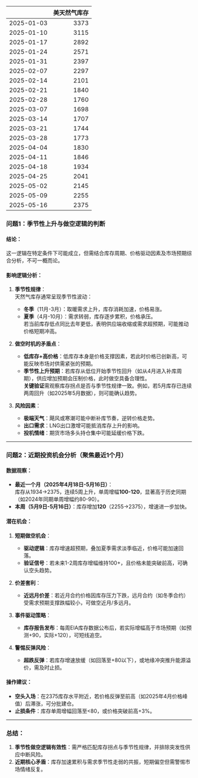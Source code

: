 |            |   美天然气库存 |
|:-----------|---------------:|
| 2025-01-03 |           3373 |
| 2025-01-10 |           3115 |
| 2025-01-17 |           2892 |
| 2025-01-24 |           2571 |
| 2025-01-31 |           2397 |
| 2025-02-07 |           2297 |
| 2025-02-14 |           2101 |
| 2025-02-21 |           1840 |
| 2025-02-28 |           1760 |
| 2025-03-07 |           1698 |
| 2025-03-14 |           1707 |
| 2025-03-21 |           1744 |
| 2025-03-28 |           1773 |
| 2025-04-04 |           1830 |
| 2025-04-11 |           1846 |
| 2025-04-18 |           1934 |
| 2025-04-25 |           2041 |
| 2025-05-02 |           2145 |
| 2025-05-09 |           2255 |
| 2025-05-16 |           2375 |



### 问题1：季节性上升与做空逻辑的判断

#### 结论：
这一逻辑在特定条件下可能成立，但需结合库存周期、价格驱动因素及市场预期综合分析，不可一概而论。

#### 影响逻辑分析：
1. **季节性规律**：  
   天然气库存通常呈现季节性波动：  
   - **冬季**（11月-3月）：取暖需求上升，库存消耗加速，价格易涨。  
   - **夏季**（4月-10月）：需求转弱，库存逐步累积，价格承压。  
   若当前库存低点同比去年更低，表明供应端收缩或需求超预期，可能推动价格短期冲高。

2. **做空时机的矛盾点**：  
   - **低库存+高价格**：低库存本身是价格支撑因素，若此时价格已创新高，可能反映市场对供需紧张的预期。  
   - **季节性上升预期**：若库存从低位开始季节性回升（如从4月进入补库周期），供应增加预期会压制价格，此时做空具备合理性。  
   **关键验证**需观察库存拐点是否与季节性规律一致。例如，若5月库存已连续两周回升（如2025年5月数据），则可能确认趋势。

3. **风险因素**：  
   - **极端天气**：飓风或寒潮可能中断补库节奏，逆转价格走势。  
   - **出口需求**：LNG出口激增可能抵消库存上升的影响。  
   - **投机情绪**：期货市场多头持仓集中可能延缓价格下跌。

---

### 问题2：近期投资机会分析（聚焦最近1个月）

#### 数据观察：
- **最近一个月（2025年4月18日-5月16日）**：  
  库存从1934→2375，连续5周上升，单周增幅**100-120**，显著高于历史同期（如2024年同期单周增幅约80-90）。  
- **本周（5月9日-5月16日）**：库存增加**120**（2255→2375），增速进一步加快。

#### 潜在机会：
1. **短期做空机会**：  
   - **驱动逻辑**：库存增速超预期，叠加夏季需求淡季临近，价格可能加速回落。  
   - **验证信号**：若未来1-2周库存增幅维持100+，且价格未能突破前高，可确认空头趋势。

2. **价差套利**：  
   - **近远月价差**：若近月合约价格因库存压力下跌，远月合约（如冬季合约）受需求预期支撑跌幅较小，可做空近月/多远月。

3. **事件驱动策略**：  
   - **库存报告发布**：每周EIA库存数据公布后，若实际增幅高于市场预期（如预测+90，实际+120），可短线追空。

4. **警惕反弹风险**：  
   - **超跌反弹**：若库存增速放缓（如回落至+80以下），或地缘冲突推升能源溢价，需及时止损。

#### 操作建议：
- **空头入场**：在2375库存水平附近，若价格反弹至前高（如2025年4月价格峰值）后滞涨，可分批建仓。  
- **止损条件**：库存单周增幅回落至<80，或价格突破前高+3%。  

---

### 总结：
1. **季节性做空逻辑有效性**：需严格匹配库存拐点与季节性规律，并排除突发性供应中断风险。  
2. **近期核心矛盾**：库存加速累积与需求季节性走弱的共振，短期偏空但需警惕市场情绪反复。